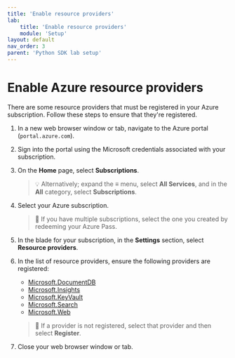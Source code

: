 ```yaml
---
title: 'Enable resource providers'
lab:
    title: 'Enable resource providers'
    module: 'Setup'
layout: default
nav_order: 3
parent: 'Python SDK lab setup'
---
```


# Enable Azure resource providers

There are some resource providers that must be registered in your Azure subscription. Follow these steps to ensure that they're registered.

1. In a new web browser window or tab, navigate to the Azure portal (``portal.azure.com``).

1. Sign into the portal using the Microsoft credentials associated with your subscription.

1. On the **Home** page, select **Subscriptions**.

    > &#128161; Alternatively; expand the **&#8801;** menu, select **All Services**, and in the **All** category, select **Subscriptions**.

1. Select your Azure subscription.

    > &#128221; If you have multiple subscriptions, select the one you created by redeeming your Azure Pass.

1. In the blade for your subscription, in the **Settings** section, select **Resource providers**.

1. In the list of resource providers, ensure the following providers are registered:
    - [Microsoft.DocumentDB][docs.microsoft.com/azure/templates/microsoft.documentdb/databaseaccounts]
    - [Microsoft.Insights][docs.microsoft.com/azure/templates/microsoft.insights/components]
    - [Microsoft.KeyVault][docs.microsoft.com/azure/templates/microsoft.keyvault/vaults]
    - [Microsoft.Search][docs.microsoft.com/azure/templates/microsoft.search/searchservices]
    - [Microsoft.Web][docs.microsoft.com/azure/templates/microsoft.web/sites]

    > &#128221; If a provider is not registered, select that provider and then select **Register**.

1. Close your web browser window or tab.

[docs.microsoft.com/azure/templates/microsoft.documentdb/databaseaccounts]: https://docs.microsoft.com/azure/templates/microsoft.documentdb/databaseaccounts
[docs.microsoft.com/azure/templates/microsoft.insights/components]: https://docs.microsoft.com/azure/templates/microsoft.insights/components
[docs.microsoft.com/azure/templates/microsoft.keyvault/vaults]: https://docs.microsoft.com/azure/templates/microsoft.keyvault/vaults
[docs.microsoft.com/azure/templates/microsoft.search/searchservices]: https://docs.microsoft.com/azure/templates/microsoft.search/searchservices
[docs.microsoft.com/azure/templates/microsoft.web/sites]: https://docs.microsoft.com/azure/templates/microsoft.web/sites
